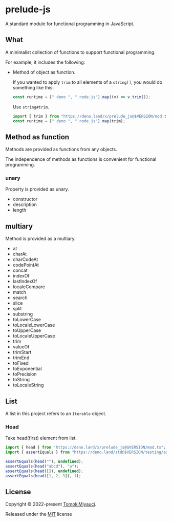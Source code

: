 # prelude-js

A standard module for functional programming in JavaScript.

## What

A minimalist collection of functions to support functional programming.

For example, it includes the following:

- Method of object as function.

  If you wanted to apply `trim` to all elements of a `string[]`, you would do
  something like this:

  ```ts
  const runtime = [" deno ", " node.js"].map((v) => v.trim());
  ```

  Use `string#trim`.

  ```ts
  import { trim } from "https://deno.land/x/prelude_js@$VERSION/mod.ts";
  const runtime = [" deno ", " node.js"].map(trim);
  ```

## Method as function

Methods are provided as functions from any objects.

The independence of methods as functions is convenient for functional
programming.

### unary

Property is provided as unary.

- constructor
- description
- length

## multiary

Method is provided as a multiary.

- at
- charAt
- charCodeAt
- codePointAt
- concat
- indexOf
- lastIndexOf
- localeCompare
- match
- search
- slice
- split
- substring
- toLowerCase
- toLocaleLowerCase
- toUpperCase
- toLocaleUpperCase
- trim
- valueOf
- trimStart
- trimEnd
- toFixed
- toExponential
- toPrecision
- toString
- toLocaleString

## List

A list in this project refers to an `Iterable` object.

### Head

Take head(first) element from list.

```ts
import { head } from "https://deno.land/x/prelude_js@$VERSION/mod.ts";
import { assertEquals } from "https://deno.land/std@$VERSION/testing/asserts.ts";

assertEquals(head(""), undefined);
assertEquals(head("abcd"), "a");
assertEquals(head([]), undefined);
assertEquals(head([1, 2, 3]), 1);
```

## License

Copyright © 2022-present [TomokiMiyauci](https://github.com/TomokiMiyauci).

Released under the [MIT](./LICENSE) license
